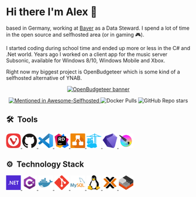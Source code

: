 # Hi there I'm Alex 👋

based in Germany, working at [Bayer](https://www.bayer.com) as a Data Steward. I spend a lot of time in the open source and selfhosted area (or in gaming 🎮).

I started coding during school time and ended up more or less in the C# and .Net world. Years ago I worked on a client app for the music server Subsonic, available for Windows 8/10, Windows Mobile and Xbox.

Right now my biggest project is OpenBudgeteer which is some kind of a selfhosted alternative of YNAB.

<p align="center">
    <a href="https://github.com/TheAxelander/OpenBudgeteer" target="_blank"> <img alt="OpenBudgeteer banner" src="https://github.com/TheAxelander/OpenBudgeteer/blob/master/assets/banner.png?raw=true"> </a>    
</p>

<p align="center">
    <a href="https://github.com/awesome-selfhosted/awesome-selfhosted#money-budgeting--management">
        <img alt="Mentioned in Awesome-Selfhosted" src="https://awesome.re/mentioned-badge.svg">
    </a>
    <img alt="Docker Pulls" src="https://img.shields.io/docker/pulls/axelander/openbudgeteer">
    <img alt="GitHub Repo stars" src="https://img.shields.io/github/stars/TheAxelander/OpenBudgeteer">
</p>

## 🛠️ &nbsp;Tools

<a href="https://vivaldi.com" target="_blank"> <img src="https://raw.githubusercontent.com/TheAxelander/TheAxelander/main/assets/vivaldi.png" alt="vivaldi" width="40" height="40"/> </a>
<a href="https://github.com" target="_blank"> <img src="https://raw.githubusercontent.com/TheAxelander/TheAxelander/main/assets/github.png" alt="github" width="40" height="40"/> </a>
<a href="https://code.visualstudio.com" target="_blank"> <img src="https://raw.githubusercontent.com/TheAxelander/TheAxelander/main/assets/code.png" alt="vscode" width="40" height="40"/> </a>
<a href="https://www.jetbrains.com/de-de/rider" target="_blank"> <img src="https://raw.githubusercontent.com/TheAxelander/TheAxelander/main/assets/rider.png" alt="rider" width="40" height="40"/> </a>
<a href="https://draw.io" target="_blank"> <img src="https://raw.githubusercontent.com/TheAxelander/TheAxelander/main/assets/drawio.png" alt="draw.io" width="40" height="40"/> </a>
<a href="https://portainer.io" target="_blank"> <img src="https://raw.githubusercontent.com/TheAxelander/TheAxelander/main/assets/portainer.png" alt="portainer" width="40" height="40"/> </a>
<a href="https://obsidian.md" target="_blank"> <img src="https://raw.githubusercontent.com/TheAxelander/TheAxelander/main/assets/obsidian.png" alt="obsidian" width="40" height="40"/> </a>
<a href="https://krita.org" target="_blank"> <img src="https://raw.githubusercontent.com/TheAxelander/TheAxelander/main/assets/krita.png" alt="krita" width="40" height="40"/> </a>

## ⚙️ &nbsp;Technology Stack

<a href="https://dotnet.microsoft.com" target="_blank"> <img src="https://raw.githubusercontent.com/TheAxelander/TheAxelander/main/assets/dotnet.svg" alt="dotnet" width="40" height="40"/> </a>
<a href="https://learn.microsoft.com/en-us/dotnet/csharp/tour-of-csharp" target="_blank"> <img src="https://raw.githubusercontent.com/TheAxelander/TheAxelander/main/assets/csharpv2.png" alt="csharp" width="40" height="40"/> </a>
<a href="https://docker.com" target="_blank"> <img src="https://raw.githubusercontent.com/TheAxelander/TheAxelander/main/assets/docker.png" alt="docker" width="40" height="40"/> </a>
<a href="https://git-scm.com" target="_blank"> <img src="https://raw.githubusercontent.com/TheAxelander/TheAxelander/main/assets/git.svg" alt="git" width="40" height="40"/> </a>
<a href="https://mysql.com" target="_blank"> <img src="https://raw.githubusercontent.com/TheAxelander/TheAxelander/main/assets/mysql.svg" alt="mysql" width="40" height="40"/> </a>
<a href="https://linux.org" target="_blank"> <img src="https://raw.githubusercontent.com/TheAxelander/TheAxelander/main/assets/linux.svg" alt="linux" width="40" height="40"/> </a>
<a href="https://proxmox.com" target="_blank"> <img src="https://raw.githubusercontent.com/TheAxelander/TheAxelander/main/assets/proxmox.png" alt="proxmox" width="40" height="40"/> </a>
<a href="https://linuxcontainers.org" target="_blank"> <img src="https://raw.githubusercontent.com/TheAxelander/TheAxelander/main/assets/lxc.png" alt="lxc" width="40" height="40"/> </a>

<!--
**TheAxelander/TheAxelander** is a ✨ _special_ ✨ repository because its `README.md` (this file) appears on your GitHub profile.

Here are some ideas to get you started:

- 🔭 I’m currently working on ...
- 🌱 I’m currently learning ...
- 👯 I’m looking to collaborate on ...
- 🤔 I’m looking for help with ...
- 💬 Ask me about ...
- 📫 How to reach me: ...
- 😄 Pronouns: ...
- ⚡ Fun fact: ...
-->
